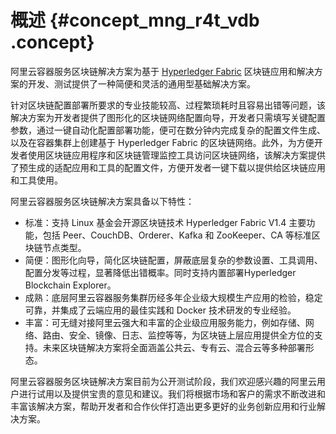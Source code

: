 # 概述 {#concept_mng_r4t_vdb .concept}

阿里云容器服务区块链解决方案为基于 [Hyperledger Fabric](https://www.hyperledger.org/projects/fabric) 区块链应用和解决方案的开发、测试提供了一种简便和灵活的通用型基础解决方案。

针对区块链配置部署所要求的专业技能较高、过程繁琐耗时且容易出错等问题，该解决方案为开发者提供了图形化的区块链网络配置向导，开发者只需填写关键配置参数，通过一键自动化配置部署功能，便可在数分钟内完成复杂的配置文件生成、以及在容器集群上创建基于 Hyperledger Fabric 的区块链网络。此外，为方便开发者使用区块链应用程序和区块链管理监控工具访问区块链网络，该解决方案提供了预生成的适配应用和工具的配置文件，方便开发者一键下载以提供给区块链应用和工具使用。

阿里云容器服务区块链解决方案具备以下特性：

-   标准：支持 Linux 基金会开源区块链技术 Hyperledger Fabric V1.4 主要功能，包括 Peer、CouchDB、Orderer、Kafka 和 ZooKeeper、CA 等标准区块链节点类型。
-   简便：图形化向导，简化区块链配置，屏蔽底层复杂的参数设置、工具调用、配置分发等过程，显著降低出错概率。同时支持内置部署Hyperledger Blockchain Explorer。
-   成熟：底层阿里云容器服务集群历经多年企业级大规模生产应用的检验，稳定可靠，并集成了云端应用的最佳实践和 Docker 技术研发的专业经验。
-   丰富：可无缝对接阿里云强大和丰富的企业级应用服务能力，例如存储、网络、路由、安全、镜像、日志、监控等等，为区块链上层应用提供全方位的支持。未来区块链解决方案将全面涵盖公共云、专有云、混合云等多种部署形态。

阿里云容器服务区块链解决方案目前为公开测试阶段，我们欢迎感兴趣的阿里云用户进行试用以及提供宝贵的意见和建议。我们将根据市场和客户的需求不断改进和丰富该解决方案，帮助开发者和合作伙伴打造出更多更好的业务创新应用和行业解决方案。

